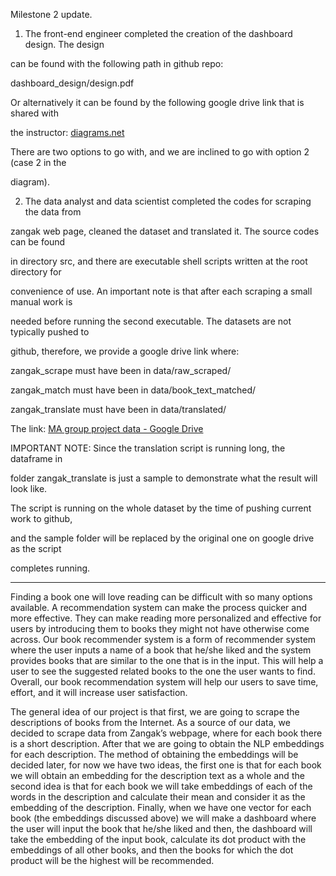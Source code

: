 Milestone 2 update.  

1) The front-end engineer completed the creation of the dashboard design. The design

can be found with the following path in github repo:  

dashboard_design/design.pdf  

Or alternatively it can be found by the following google drive link that is shared with  

the instructor:  [diagrams.net](https://app.diagrams.net/#G1_A8RPBToDKyv-RBb4rSJMD06Td9Q8Xaq)

There are two options to go with, and we are inclined to go with option 2 (case 2 in the   

diagram).  

2) The data analyst and data scientist completed the codes for scraping the data from

zangak web page, cleaned the dataset and translated it. The source codes can be found   

in directory src, and there are executable shell scripts written at the root directory for   

convenience of use. An important note is that after each scraping a small manual work is  

needed before running the second executable. The datasets are not typically pushed to

github, therefore, we provide a google drive link where:

zangak_scrape must have been in data/raw_scraped/

zangak_match must have been in data/book_text_matched/

zangak_translate must have been in data/translated/

The link: [MA group project data - Google Drive](https://drive.google.com/drive/u/1/folders/1y6EMNzfI1V4WGgsLltSNStKR4yxrrCZN)

IMPORTANT NOTE: Since the translation script is running long, the dataframe in 

folder zangak_translate is just a sample to demonstrate what the result will look like.

The script is running on the whole dataset by the time of pushing current work to github,  

and the sample folder will be replaced by the original one on google drive as the script 

completes running.

________________________________________________________________________________________________

Finding a book one will love reading can be difficult with so many options available.
A recommendation system can make the process quicker and more effective. They can make
reading more personalized and effective for users by introducing them to books they
might not have otherwise come across. Our book recommender system is a form of
recommender system where the user inputs a name of a book that he/she liked and
the system provides books that are similar to the one that is in the input. This will
help a user to see the suggested related books to the one the user wants to find.
Overall, our book recommendation system will help our users to save time, effort, and
it will increase user satisfaction.

The general idea of our project is that first, we are going to scrape the descriptions
of books from the Internet. As a source of our data, we decided to scrape data from
Zangak’s webpage, where for each book there is a short description. After that we are
going to obtain the NLP embeddings for each description. The method of obtaining the
embeddings will be decided later, for now we have two ideas, the first one is that for
each book we will obtain an embedding for the description text as a whole and the
second idea is that for each book we will take embeddings of each of the words in the
description and calculate their mean and consider it as the embedding of the
description. Finally, when we have one vector for each book (the embeddings discussed
above) we will make a dashboard where the user will input the book that he/she liked
and then, the dashboard will take the embedding of the input book, calculate its dot
product with the embeddings of all other books, and then the books for which the dot
product will be the highest will be recommended.
